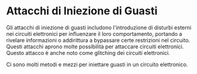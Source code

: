 # Attacchi di Iniezione di Guasti

Gli attacchi di iniezione di guasti includono l'introduzione di disturbi esterni nei circuiti elettronici per influenzare il loro comportamento, portando a rivelare informazioni o addirittura a bypassare certe restrizioni nel circuito. Questi attacchi aprono molte possibilità per attaccare circuiti elettronici. Questo attacco è anche noto come glitching dei circuiti elettronici.

Ci sono molti metodi e mezzi per iniettare guasti in un circuito elettronico.
